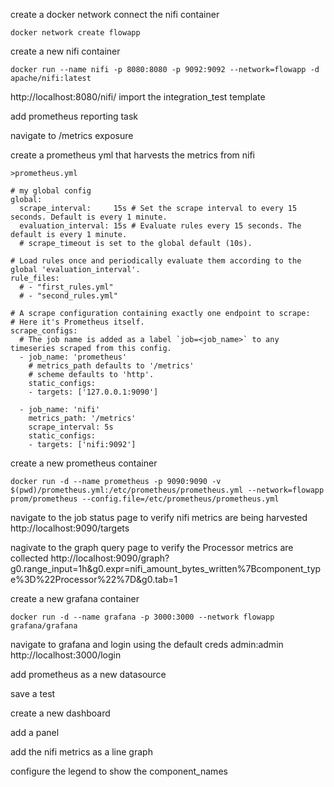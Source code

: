 create a docker network connect the nifi container
```
docker network create flowapp
```

create a new nifi container
```
docker run --name nifi -p 8080:8080 -p 9092:9092 --network=flowapp -d apache/nifi:latest
```
http://localhost:8080/nifi/
import the integration_test template

add prometheus reporting task

navigate to /metrics exposure


create a prometheus yml that harvests the metrics from nifi
```
>prometheus.yml

# my global config
global:
  scrape_interval:     15s # Set the scrape interval to every 15 seconds. Default is every 1 minute.
  evaluation_interval: 15s # Evaluate rules every 15 seconds. The default is every 1 minute.
  # scrape_timeout is set to the global default (10s).

# Load rules once and periodically evaluate them according to the global 'evaluation_interval'.
rule_files:
  # - "first_rules.yml"
  # - "second_rules.yml"

# A scrape configuration containing exactly one endpoint to scrape:
# Here it's Prometheus itself.
scrape_configs:
  # The job name is added as a label `job=<job_name>` to any timeseries scraped from this config.
  - job_name: 'prometheus'
    # metrics_path defaults to '/metrics'
    # scheme defaults to 'http'.
    static_configs:
    - targets: ['127.0.0.1:9090']

  - job_name: 'nifi'
    metrics_path: '/metrics'
    scrape_interval: 5s
    static_configs:
    - targets: ['nifi:9092']
```

create a new prometheus container
```
docker run -d --name prometheus -p 9090:9090 -v $(pwd)/prometheus.yml:/etc/prometheus/prometheus.yml --network=flowapp prom/prometheus --config.file=/etc/prometheus/prometheus.yml
```

navigate to the job status page to verify nifi metrics are being harvested
http://localhost:9090/targets

nagivate to the graph query page to verify the Processor metrics are collected
http://localhost:9090/graph?g0.range_input=1h&g0.expr=nifi_amount_bytes_written%7Bcomponent_type%3D%22Processor%22%7D&g0.tab=1

create a new grafana container
```
docker run -d --name grafana -p 3000:3000 --network flowapp grafana/grafana
```

navigate to grafana and login using the default creds admin:admin
http://localhost:3000/login

add prometheus as a new datasource

save a test


create a new dashboard

add a panel

add the nifi metrics as a line graph

configure the legend to show the component_names


